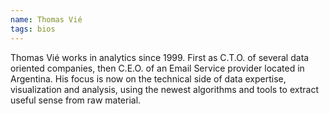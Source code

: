 ```yaml
---
name: Thomas Vié
tags: bios
---
```

Thomas Vié works in analytics since 1999. First as C.T.O. of several data oriented companies,
then C.E.O. of an Email Service provider located in Argentina. His focus is now on the
technical side of data expertise, visualization and analysis, using the newest algorithms and
tools to extract useful sense from raw material.
